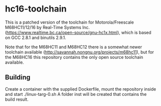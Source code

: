 # hc16-toolchain

This is a patched version of the toolchain for Motorola/Freescale M68HC11/12/16 by Real-Time Systems Inc. (https://www.realtime.bc.ca/open-source/gnu-hc1x.html), which is based on GCC 2.8.1 and binutils 2.9.1.

Note that for the M68HC11 and M68HC12 there is a somewhat newer toolchain available (http://savannah.nongnu.org/projects/m68hc11), but for the M68HC16 this repository contains the only open source toolchain available.

## Building

Create a container with the supplied Dockerfile, mount the repository inside and start ./linux-targ-0.sh
A folder inst will be created that contains the build result.
